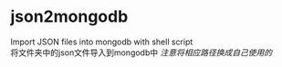 # json2mongodb
Import JSON files into mongodb with shell script  
将文件夹中的json文件导入到mongodb中
*注意将相应路径换成自己使用的*
